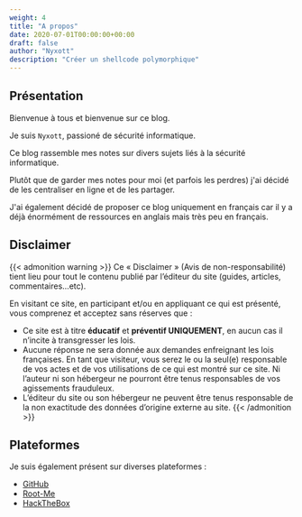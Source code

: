 ```yaml
---
weight: 4
title: "A propos"
date: 2020-07-01T00:00:00+00:00
draft: false
author: "Nyxott"
description: "Créer un shellcode polymorphique"
---
```


## Présentation

Bienvenue à tous et bienvenue sur ce blog.

Je suis `Nyxott`, passioné de sécurité informatique.

Ce blog rassemble mes notes sur divers sujets liés à la sécurité informatique.

Plutôt que de garder mes notes pour moi (et parfois les perdres) j'ai décidé de les centraliser en ligne et de les partager.

J'ai également décidé de proposer ce blog uniquement en français car il y a déjà énormément de ressources en anglais mais très peu en français.

## Disclaimer

{{< admonition warning >}}
Ce « Disclaimer » (Avis de non-responsabilité) tient lieu pour tout le contenu publié par l’éditeur du site (guides, articles, commentaires…etc).

En visitant ce site, en participant et/ou en appliquant ce qui est présenté, vous comprenez et acceptez sans réserves que :
* Ce site est à titre **éducatif** et **préventif UNIQUEMENT**, en aucun cas il n’incite à transgresser les lois.
* Aucune réponse ne sera donnée aux demandes enfreignant les lois françaises. En tant que visiteur, vous serez le ou la seul(e) responsable de vos actes et de vos utilisations de ce qui est montré sur ce site. Ni l’auteur ni son hébergeur ne pourront être tenus responsables de vos agissements frauduleux.
* L’éditeur du site ou son hébergeur ne peuvent être tenus responsable de la non exactitude des données d’origine externe au site.
{{< /admonition >}}

## Plateformes

Je suis également présent sur diverses plateformes :
* [GitHub](https://github.com/nyxott)
* [Root-Me](https://www.root-me.org/Nyxott)
* [HackTheBox](https://app.hackthebox.eu/profile/175818)
